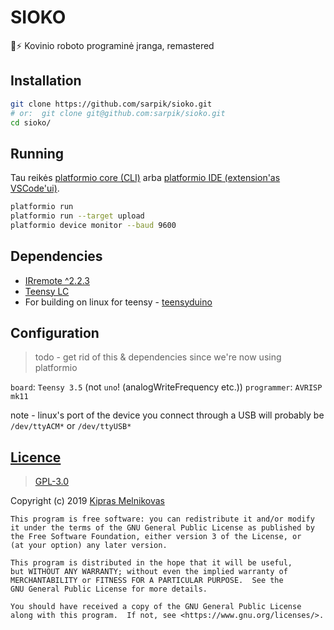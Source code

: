 # SIOKO

🤖⚡ Kovinio roboto programinė įranga, remastered

## Installation

```sh
git clone https://github.com/sarpik/sioko.git
# or:  git clone git@github.com:sarpik/sioko.git
cd sioko/
```

## Running

Tau reikės [platformio core (CLI)](https://docs.platformio.org/en/latest/installation.html) arba [platformio IDE (extension'as VSCode'ui)](https://platformio.org/platformio-ide).

```sh
platformio run
platformio run --target upload
platformio device monitor --baud 9600
```

## Dependencies

- [IRremote ^2.2.3](https://github.com/z3t0/Arduino-IRremote)
- [Teensy LC](https://www.pjrc.com/teensy/td_download.html)
- For building on linux for teensy - [teensyduino](https://www.pjrc.com/teensy/td_download.html)

## Configuration

> todo - get rid of this & dependencies since we're now using platformio

`board`: `Teensy 3.5` (not `uno`! (analogWriteFrequency etc.))
`programmer`: `AVRISP mk11`

note - linux's port of the device you connect through a USB will probably be `/dev/ttyACM*` or `/dev/ttyUSB*`

## [Licence](./LICENSE)

> [GPL-3.0](./LICENSE)

Copyright (c) 2019 [Kipras Melnikovas](https://github.com/sarpik)

    This program is free software: you can redistribute it and/or modify
    it under the terms of the GNU General Public License as published by
    the Free Software Foundation, either version 3 of the License, or
    (at your option) any later version.

    This program is distributed in the hope that it will be useful,
    but WITHOUT ANY WARRANTY; without even the implied warranty of
    MERCHANTABILITY or FITNESS FOR A PARTICULAR PURPOSE.  See the
    GNU General Public License for more details.

    You should have received a copy of the GNU General Public License
    along with this program.  If not, see <https://www.gnu.org/licenses/>.
